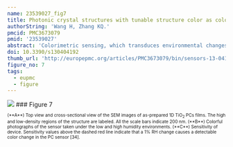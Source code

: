 ```yaml
---
name: 23539027_fig7
title: Photonic crystal structures with tunable structure color as colorimetric sensors.
authorString: 'Wang H, Zhang KQ.'
pmcid: PMC3673079
pmid: '23539027'
abstract: 'Colorimetric sensing, which transduces environmental changes into visible color changes, provides a simple yet powerful detection mechanism that is well-suited to the development of low-cost and low-power sensors. A new approach in colorimetric sensing exploits the structural color of photonic crystals (PCs) to create environmentally-influenced color-changeable materials. PCs are composed of periodic dielectrics or metallo-dielectric nanostructures that affect the propagation of electromagnetic waves (EM) by defining the allowed and forbidden photonic bands. Simultaneously, an amazing variety of naturally occurring biological systems exhibit iridescent color due to the presence of PC structures throughout multi-dimensional space. In particular, some kinds of the structural colors in living organisms can be reversibly changed in reaction to external stimuli. Based on the lessons learned from natural photonic structures, some specific examples of PCs-based colorimetric sensors are presented in detail to demonstrate their unprecedented potential in practical applications, such as the detections of temperature, pH, ionic species, solvents, vapor, humidity, pressure and biomolecules. The combination of the nanofabrication technique, useful design methodologies inspired by biological systems and colorimetric sensing will lead to substantial developments in low-cost, miniaturized and widely deployable optical sensors.'
doi: 10.3390/s130404192
thumb_url: 'http://europepmc.org/articles/PMC3673079/bin/sensors-13-04192f7.gif'
figure_no: 7
tags:
  - eupmc
  - figure
---
```

<img src='http://europepmc.org/articles/PMC3673079/bin/sensors-13-04192f7.jpg' style='max-height: 300px'>
### Figure 7
<p style='font-size: 10px;'>(**A**) Top view and cross-sectional view of the SEM images of as-prepared 1D TiO<sub>2</sub> PCs films. The high and low-density regions of the structure are labeled. All the scale bars indicate 200 nm. (**B**) Colorful photographs of the sensor taken under the low and high humidity environments. (**C**) Sensitivity of device. Sensitivity values above the dashed red line indicate that a 1% RH change causes a detectable color change in the PC sensor [<xref ref-type="bibr" rid="b34-sensors-13-04192">34</xref>].</p>